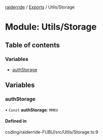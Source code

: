 [raiderride](../README.md) / [Exports](../modules.md) / Utils/Storage

# Module: Utils/Storage

## Table of contents

### Variables

- [authStorage](Utils_Storage.md#authstorage)

## Variables

### authStorage

• `Const` **authStorage**: `MMKV`

#### Defined in

coding/raiderride-FUBU/src/Utils/Storage.ts:9

